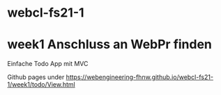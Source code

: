 # webcl-fs21-1

# week1 Anschluss an WebPr finden

Einfache Todo App mit MVC

Github pages under https://webengineering-fhnw.github.io/webcl-fs21-1/week1/todo/View.html
